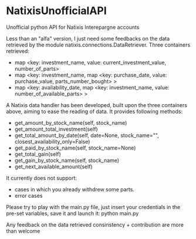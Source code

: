 # NatixisUnofficialAPI
Unofficial python API for Natixis Interepargne accounts


Less than an "alfa" version, I just need some feedbacks on the data retrieved by the module natixis.connections.DataRetriever.
Three containers retrieved:
- map \<key: investment_name, value: current_investment_value, number_of_parts\>
- map \<key: investment_name, map \<key: purchase_date, value: purchase_value, parts_number_bought\> \>
- map \<key: availability_date, map \<key: investment_name, value: number_of_available_parts\> \>

A Natixis data handler has been developed, built upon the three containers above, aiming to ease the reading of data. It provides following methods:
- get_amount_by_stock_name(self, stock_name)
- get_amount_total_investment(self)
- get_total_amount_by_date(self, date=None, stock_name="", closest_availability_only=False)
- get_paid_by_stock_name(self, stock_name=None)
- get_total_gain(self)
- get_gain_by_stock_name(self, stock_name)
- get_next_available_amount(self)


It currently does not support:
- cases in which you already withdrew some parts.
- error cases

Please try to play with the main.py file, just insert your credentials in the pre-set variables, save it and launch it:
python main.py

Any feedback on the data retrieved consinstency + contribution are more than welcome
